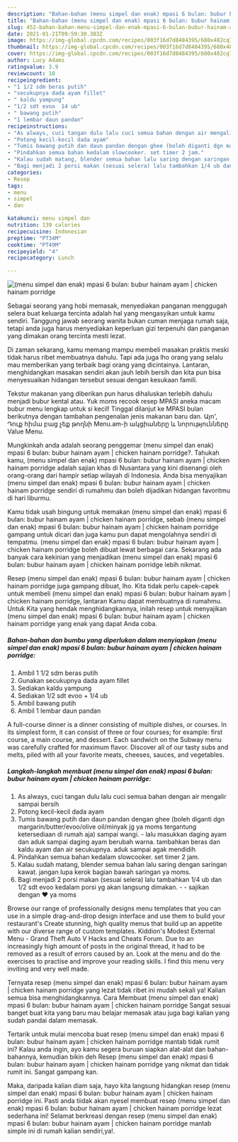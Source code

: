 ```yaml
---
description: "Bahan-bahan (menu simpel dan enak) mpasi 6 bulan: bubur hainam ayam | chicken hainam porridge yang enak Untuk Jualan"
title: "Bahan-bahan (menu simpel dan enak) mpasi 6 bulan: bubur hainam ayam | chicken hainam porridge yang enak Untuk Jualan"
slug: 452-bahan-bahan-menu-simpel-dan-enak-mpasi-6-bulan-bubur-hainam-ayam-chicken-hainam-porridge-yang-enak-untuk-jualan
date: 2021-01-21T09:59:30.383Z
image: https://img-global.cpcdn.com/recipes/003f16d7d8484395/680x482cq70/menu-simpel-dan-enak-mpasi-6-bulan-bubur-hainam-ayam-chicken-hainam-porridge-foto-resep-utama.jpg
thumbnail: https://img-global.cpcdn.com/recipes/003f16d7d8484395/680x482cq70/menu-simpel-dan-enak-mpasi-6-bulan-bubur-hainam-ayam-chicken-hainam-porridge-foto-resep-utama.jpg
cover: https://img-global.cpcdn.com/recipes/003f16d7d8484395/680x482cq70/menu-simpel-dan-enak-mpasi-6-bulan-bubur-hainam-ayam-chicken-hainam-porridge-foto-resep-utama.jpg
author: Lucy Adams
ratingvalue: 3.9
reviewcount: 10
recipeingredient:
- "1 1/2 sdm beras putih"
- "secukupnya dada ayam fillet"
- " kaldu yampung"
- "1/2 sdt evoo  14 ub"
- " bawang putih"
- "1 lembar daun pandan"
recipeinstructions:
- "As always, cuci tangan dulu lalu cuci semua bahan dengan air mengalir sampai bersih"
- "Potong kecil-kecil dada ayam"
- "Tumis bawang putih dan daun pandan dengan ghee (boleh diganti dgn margarin/butter/evoo/olive oil/minyak jg ya moms tergantung ketersediaan di rumah aja) sampai wangi.  lalu masukkan daging ayam dan aduk sampai daging ayam berubah warna. tambahkan beras dan kaldu ayam dan air secukupnya. aduk sampai agak mendidih"
- "Pindahkan semua bahan kedalam slowcooker. set timer 2 jam."
- "Kalau sudah matang, blender semua bahan lalu saring dengan saringan kawat. jangan lupa kerok bagian bawah saringan ya moms."
- "Bagi menjadi 2 porsi makan (sesuai selera) lalu tambahkan 1/4 ub dan 1/2 sdt evoo kedalam porsi yg akan langsung dimakan.   sajikan dengan ❤️ ya moms"
categories:
- Resep
tags:
- menu
- simpel
- dan

katakunci: menu simpel dan 
nutrition: 139 calories
recipecuisine: Indonesian
preptime: "PT34M"
cooktime: "PT49M"
recipeyield: "4"
recipecategory: Lunch

---
```



![(menu simpel dan enak) mpasi 6 bulan: bubur hainam ayam | chicken hainam porridge](https://img-global.cpcdn.com/recipes/003f16d7d8484395/680x482cq70/menu-simpel-dan-enak-mpasi-6-bulan-bubur-hainam-ayam-chicken-hainam-porridge-foto-resep-utama.jpg)

Sebagai seorang yang hobi memasak, menyediakan panganan menggugah selera buat keluarga tercinta adalah hal yang mengasyikan untuk kamu sendiri. Tanggung jawab seorang  wanita bukan cuman menjaga rumah saja, tetapi anda juga harus menyediakan keperluan gizi terpenuhi dan panganan yang dimakan orang tercinta mesti lezat.

Di zaman  sekarang, kamu memang mampu membeli masakan praktis meski tidak harus ribet membuatnya dahulu. Tapi ada juga lho orang yang selalu mau memberikan yang terbaik bagi orang yang dicintainya. Lantaran, menghidangkan masakan sendiri akan jauh lebih bersih dan kita pun bisa menyesuaikan hidangan tersebut sesuai dengan kesukaan famili. 

Tekstur makanan yang diberikan pun harus dihaluskan terlebih dahulu menjadi bubur kental atau. Yuk moms recook resep MPASI aneka macam bubur menu lengkap untuk si kecil! Tinggal dilanjut ke MPASI bulan berikutnya dengan tambahan pengenalan jenis makanan baru dan. Այո&#39;, Դուք հիմա բաց չեք թողնի Menu.am-ի ակցիաները և նորությունները Value Menu.

Mungkinkah anda adalah seorang penggemar (menu simpel dan enak) mpasi 6 bulan: bubur hainam ayam | chicken hainam porridge?. Tahukah kamu, (menu simpel dan enak) mpasi 6 bulan: bubur hainam ayam | chicken hainam porridge adalah sajian khas di Nusantara yang kini disenangi oleh orang-orang dari hampir setiap wilayah di Indonesia. Anda bisa menyajikan (menu simpel dan enak) mpasi 6 bulan: bubur hainam ayam | chicken hainam porridge sendiri di rumahmu dan boleh dijadikan hidangan favoritmu di hari liburmu.

Kamu tidak usah bingung untuk memakan (menu simpel dan enak) mpasi 6 bulan: bubur hainam ayam | chicken hainam porridge, sebab (menu simpel dan enak) mpasi 6 bulan: bubur hainam ayam | chicken hainam porridge gampang untuk dicari dan juga kamu pun dapat mengolahnya sendiri di tempatmu. (menu simpel dan enak) mpasi 6 bulan: bubur hainam ayam | chicken hainam porridge boleh dibuat lewat berbagai cara. Sekarang ada banyak cara kekinian yang menjadikan (menu simpel dan enak) mpasi 6 bulan: bubur hainam ayam | chicken hainam porridge lebih nikmat.

Resep (menu simpel dan enak) mpasi 6 bulan: bubur hainam ayam | chicken hainam porridge juga gampang dibuat, lho. Kita tidak perlu capek-capek untuk membeli (menu simpel dan enak) mpasi 6 bulan: bubur hainam ayam | chicken hainam porridge, lantaran Kamu dapat membuatnya di rumahmu. Untuk Kita yang hendak menghidangkannya, inilah resep untuk menyajikan (menu simpel dan enak) mpasi 6 bulan: bubur hainam ayam | chicken hainam porridge yang enak yang dapat Anda coba.

<!--inarticleads1-->

##### Bahan-bahan dan bumbu yang diperlukan dalam menyiapkan (menu simpel dan enak) mpasi 6 bulan: bubur hainam ayam | chicken hainam porridge:

1. Ambil 1 1/2 sdm beras putih
1. Gunakan secukupnya dada ayam fillet
1. Sediakan  kaldu yampung
1. Sediakan 1/2 sdt evoo + 1/4 ub
1. Ambil  bawang putih
1. Ambil 1 lembar daun pandan


A full-course dinner is a dinner consisting of multiple dishes, or courses. In its simplest form, it can consist of three or four courses; for example: first course, a main course, and dessert. Each sandwich on the Subway menu was carefully crafted for maximum flavor. Discover all of our tasty subs and melts, piled with all your favorite meats, cheeses, sauces, and vegetables. 

<!--inarticleads2-->

##### Langkah-langkah membuat (menu simpel dan enak) mpasi 6 bulan: bubur hainam ayam | chicken hainam porridge:

1. As always, cuci tangan dulu lalu cuci semua bahan dengan air mengalir sampai bersih
1. Potong kecil-kecil dada ayam
1. Tumis bawang putih dan daun pandan dengan ghee (boleh diganti dgn margarin/butter/evoo/olive oil/minyak jg ya moms tergantung ketersediaan di rumah aja) sampai wangi.  - lalu masukkan daging ayam dan aduk sampai daging ayam berubah warna. tambahkan beras dan kaldu ayam dan air secukupnya. aduk sampai agak mendidih
1. Pindahkan semua bahan kedalam slowcooker. set timer 2 jam.
1. Kalau sudah matang, blender semua bahan lalu saring dengan saringan kawat. jangan lupa kerok bagian bawah saringan ya moms.
1. Bagi menjadi 2 porsi makan (sesuai selera) lalu tambahkan 1/4 ub dan 1/2 sdt evoo kedalam porsi yg akan langsung dimakan.  -  - sajikan dengan ❤️ ya moms


Browse our range of professionally designs menu templates that you can use in a simple drag-and-drop design interface and use them to build your restaurant&#39;s Create stunning, high quality menus that build up an appetite with our diverse range of custom templates. Kiddion&#39;s Modest External Menu - Grand Theft Auto V Hacks and Cheats Forum. Due to an increasingly high amount of posts in the original thread, it had to be removed as a result of errors caused by an. Look at the menu and do the exercises to practise and improve your reading skills. I find this menu very inviting and very well made. 

Ternyata resep (menu simpel dan enak) mpasi 6 bulan: bubur hainam ayam | chicken hainam porridge yang lezat tidak ribet ini mudah sekali ya! Kalian semua bisa menghidangkannya. Cara Membuat (menu simpel dan enak) mpasi 6 bulan: bubur hainam ayam | chicken hainam porridge Sangat sesuai banget buat kita yang baru mau belajar memasak atau juga bagi kalian yang sudah pandai dalam memasak.

Tertarik untuk mulai mencoba buat resep (menu simpel dan enak) mpasi 6 bulan: bubur hainam ayam | chicken hainam porridge mantab tidak rumit ini? Kalau anda ingin, ayo kamu segera buruan siapkan alat-alat dan bahan-bahannya, kemudian bikin deh Resep (menu simpel dan enak) mpasi 6 bulan: bubur hainam ayam | chicken hainam porridge yang nikmat dan tidak rumit ini. Sangat gampang kan. 

Maka, daripada kalian diam saja, hayo kita langsung hidangkan resep (menu simpel dan enak) mpasi 6 bulan: bubur hainam ayam | chicken hainam porridge ini. Pasti anda tiidak akan nyesel membuat resep (menu simpel dan enak) mpasi 6 bulan: bubur hainam ayam | chicken hainam porridge lezat sederhana ini! Selamat berkreasi dengan resep (menu simpel dan enak) mpasi 6 bulan: bubur hainam ayam | chicken hainam porridge mantab simple ini di rumah kalian sendiri,ya!.

